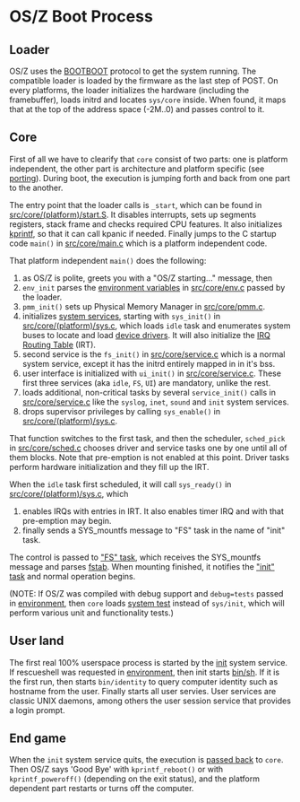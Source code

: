 OS/Z Boot Process
=================

Loader
------

OS/Z uses the [BOOTBOOT](https://github.com/bztsrc/osz/tree/master/loader) protocol to get the system running.
The compatible loader is loaded by the firmware as the last step of POST. On every platforms, the loader initializes
the hardware (including the framebuffer), loads initrd and locates `sys/core` inside. When found, it maps that at the
top of the address space (-2M..0) and passes control to it.

Core
----

First of all we have to clearify that `core` consist of two parts: one is platform independent, the other part is
architecture and platform specific (see [porting](https://github.com/bztsrc/osz/blob/master/docs/porting.md)).
During boot, the execution is jumping forth and back from one part to the another.

The entry point that the loader calls is `_start`, which can be found in [src/core/(platform)/start.S](https://github.com/bztsrc/osz/blob/master/src/core/x86_64/start.S).
It disables interrupts, sets up segments registers, stack frame and checks required CPU features. It also initializes [kprintf](https://github.com/bztsrc/osz/blob/master/src/core/kprintf.c), so that it can call kpanic if needed.
Finally jumps to the C startup code `main()` in [src/core/main.c](https://github.com/bztsrc/osz/blob/master/src/core/main.c) which is a platform independent code.

That platform independent `main()` does the following:

 1. as OS/Z is polite, greets you with a "OS/Z starting..." message, then
 2. `env_init` parses the [environment variables](https://github.com/bztsrc/osz/blob/master/docs/bootopts.md) in [src/core/env.c](https://github.com/bztsrc/osz/blob/master/src/core/env.c) passed by the loader.
 3. `pmm_init()` sets up Physical Memory Manager in [src/core/pmm.c](https://github.com/bztsrc/osz/blob/master/src/core/pmm.c).
 4. initializes [system services](https://github.com/bztsrc/osz/blob/master/docs/services.md), starting with `sys_init()` in [src/core/(platform)/sys.c](https://github.com/bztsrc/osz/blob/master/src/core/x86_64/sys.c), which loads `idle` task
 and enumerates system buses to locate and load [device drivers](https://github.com/bztsrc/osz/blob/master/docs/drivers.md). It will also initialize
the [IRQ Routing Table](https://github.com/bztsrc/osz/blob/master/src/core/x86_64/isr.c#L121) (IRT).
 5. second service is the `fs_init()` in [src/core/service.c](https://github.com/bztsrc/osz/blob/master/src/core/service.c) which is a normal system service, except it has the initrd entirely mapped in in it's bss.
 6. user interface is initialized with `ui_init()` in [src/core/service.c](https://github.com/bztsrc/osz/blob/master/src/core/service.c). These first three services (aka `idle`, `FS`, `UI`) are mandatory, unlike the rest.
 7. loads additional, non-critical tasks by several `service_init()` calls in [src/core/service.c](https://github.com/bztsrc/osz/blob/master/src/core/service.c) like the `syslog`, `inet`, `sound` and `init` system services.
 8. drops supervisor privileges by calling `sys_enable()` in [src/core/(platform)/sys.c](https://github.com/bztsrc/osz/blob/master/src/core/x86_64/sys.c).

That function switches to the first task, and then the scheduler, `sched_pick` in [src/core/sched.c](https://github.com/bztsrc/osz/blob/master/src/core/sched.c)
chooses driver and service tasks one by one until all of them blocks. Note that pre-emption is not enabled at this point.
Driver tasks perform hardware initialization and they fill up the IRT.

When the `idle` task first scheduled, it will call `sys_ready()` in [src/core/(platform)/sys.c](https://github.com/bztsrc/osz/blob/master/src/core/x86_64/sys.c), which
 1. enables IRQs with entries in IRT. It also enables timer IRQ and with that pre-emption may begin.
 2. finally sends a SYS_mountfs message to "FS" task in the name of "init" task.

The control is passed to ["FS" task](https://github.com/bztsrc/osz/blob/master/src/fs/main.c), which receives the
SYS_mountfs message and parses [fstab](https://github.com/bztsrc/osz/blob/master/etc/sys/etc/fstab).
When mounting finished, it notifies the ["init" task](https://github.com/bztsrc/osz/blob/master/src/init/main.c) and
normal operation begins.

(NOTE: If OS/Z was compiled with debug support and `debug=tests` passed in [environment](https://github.com/bztsrc/osz/blob/master/etc/sys/config),
then `core` loads [system test](https://github.com/bztsrc/osz/blob/master/src/test/main.c) instead of `sys/init`,
which will perform various unit and functionality tests.)

User land
---------

The first real 100% userspace process is started by the [init](https://github.com/bztsrc/osz/blob/master/src/init/main.c) system service.
If rescueshell was requested in [environment](https://github.com/bztsrc/osz/blob/master/etc/sys/config), then init
starts [bin/sh](https://github.com/bztsrc/osz/blob/master/src/sh/main.c). If it is the first run, then starts `bin/identity`
to query computer identity such as hostname from the user. Finally starts all user servies. User services are classic
UNIX daemons, among others the user session service that provides a login prompt.

End game
--------

When the `init` system service quits, the execution is [passed back](https://github.com/bztsrc/osz/blob/master/src/core/msg.c#L180) to `core`.
Then OS/Z says 'Good Bye' with `kprintf_reboot()` or with `kprintf_poweroff()` (depending on the exit status), and the platform
dependent part restarts or turns off the computer.

